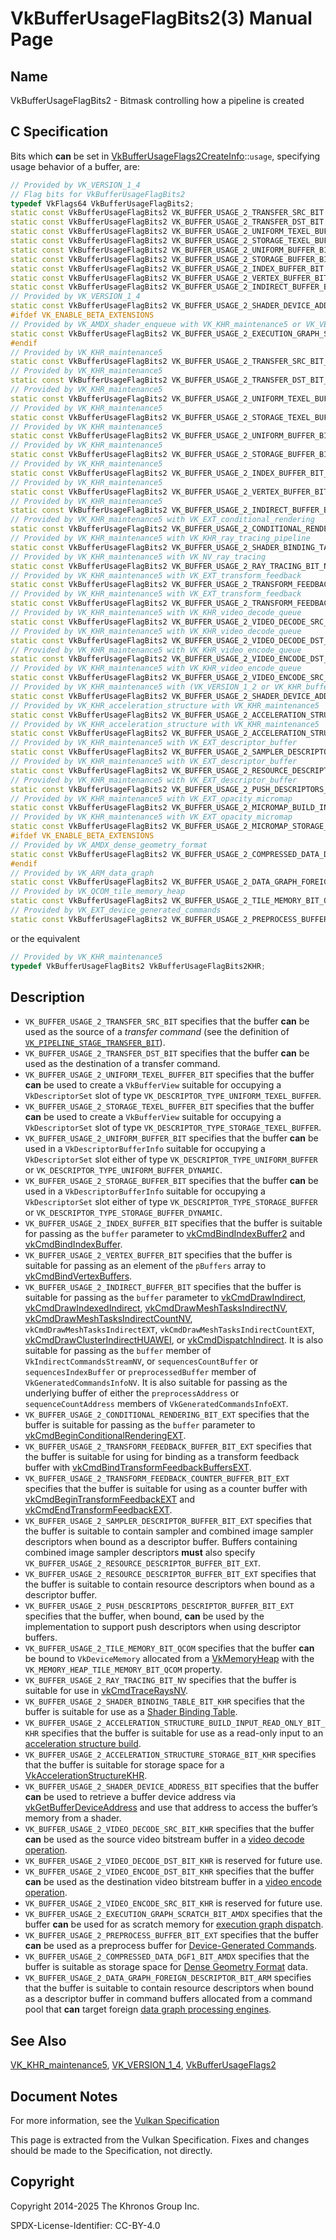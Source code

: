 # VkBufferUsageFlagBits2(3) Manual Page

## Name

VkBufferUsageFlagBits2 - Bitmask controlling how a pipeline is created



## [](#_c_specification)C Specification

Bits which **can** be set in [VkBufferUsageFlags2CreateInfo](https://registry.khronos.org/vulkan/specs/latest/man/html/VkBufferUsageFlags2CreateInfo.html)::`usage`, specifying usage behavior of a buffer, are:

```c++
// Provided by VK_VERSION_1_4
// Flag bits for VkBufferUsageFlagBits2
typedef VkFlags64 VkBufferUsageFlagBits2;
static const VkBufferUsageFlagBits2 VK_BUFFER_USAGE_2_TRANSFER_SRC_BIT = 0x00000001ULL;
static const VkBufferUsageFlagBits2 VK_BUFFER_USAGE_2_TRANSFER_DST_BIT = 0x00000002ULL;
static const VkBufferUsageFlagBits2 VK_BUFFER_USAGE_2_UNIFORM_TEXEL_BUFFER_BIT = 0x00000004ULL;
static const VkBufferUsageFlagBits2 VK_BUFFER_USAGE_2_STORAGE_TEXEL_BUFFER_BIT = 0x00000008ULL;
static const VkBufferUsageFlagBits2 VK_BUFFER_USAGE_2_UNIFORM_BUFFER_BIT = 0x00000010ULL;
static const VkBufferUsageFlagBits2 VK_BUFFER_USAGE_2_STORAGE_BUFFER_BIT = 0x00000020ULL;
static const VkBufferUsageFlagBits2 VK_BUFFER_USAGE_2_INDEX_BUFFER_BIT = 0x00000040ULL;
static const VkBufferUsageFlagBits2 VK_BUFFER_USAGE_2_VERTEX_BUFFER_BIT = 0x00000080ULL;
static const VkBufferUsageFlagBits2 VK_BUFFER_USAGE_2_INDIRECT_BUFFER_BIT = 0x00000100ULL;
// Provided by VK_VERSION_1_4
static const VkBufferUsageFlagBits2 VK_BUFFER_USAGE_2_SHADER_DEVICE_ADDRESS_BIT = 0x00020000ULL;
#ifdef VK_ENABLE_BETA_EXTENSIONS
// Provided by VK_AMDX_shader_enqueue with VK_KHR_maintenance5 or VK_VERSION_1_4
static const VkBufferUsageFlagBits2 VK_BUFFER_USAGE_2_EXECUTION_GRAPH_SCRATCH_BIT_AMDX = 0x02000000ULL;
#endif
// Provided by VK_KHR_maintenance5
static const VkBufferUsageFlagBits2 VK_BUFFER_USAGE_2_TRANSFER_SRC_BIT_KHR = 0x00000001ULL;
// Provided by VK_KHR_maintenance5
static const VkBufferUsageFlagBits2 VK_BUFFER_USAGE_2_TRANSFER_DST_BIT_KHR = 0x00000002ULL;
// Provided by VK_KHR_maintenance5
static const VkBufferUsageFlagBits2 VK_BUFFER_USAGE_2_UNIFORM_TEXEL_BUFFER_BIT_KHR = 0x00000004ULL;
// Provided by VK_KHR_maintenance5
static const VkBufferUsageFlagBits2 VK_BUFFER_USAGE_2_STORAGE_TEXEL_BUFFER_BIT_KHR = 0x00000008ULL;
// Provided by VK_KHR_maintenance5
static const VkBufferUsageFlagBits2 VK_BUFFER_USAGE_2_UNIFORM_BUFFER_BIT_KHR = 0x00000010ULL;
// Provided by VK_KHR_maintenance5
static const VkBufferUsageFlagBits2 VK_BUFFER_USAGE_2_STORAGE_BUFFER_BIT_KHR = 0x00000020ULL;
// Provided by VK_KHR_maintenance5
static const VkBufferUsageFlagBits2 VK_BUFFER_USAGE_2_INDEX_BUFFER_BIT_KHR = 0x00000040ULL;
// Provided by VK_KHR_maintenance5
static const VkBufferUsageFlagBits2 VK_BUFFER_USAGE_2_VERTEX_BUFFER_BIT_KHR = 0x00000080ULL;
// Provided by VK_KHR_maintenance5
static const VkBufferUsageFlagBits2 VK_BUFFER_USAGE_2_INDIRECT_BUFFER_BIT_KHR = 0x00000100ULL;
// Provided by VK_KHR_maintenance5 with VK_EXT_conditional_rendering
static const VkBufferUsageFlagBits2 VK_BUFFER_USAGE_2_CONDITIONAL_RENDERING_BIT_EXT = 0x00000200ULL;
// Provided by VK_KHR_maintenance5 with VK_KHR_ray_tracing_pipeline
static const VkBufferUsageFlagBits2 VK_BUFFER_USAGE_2_SHADER_BINDING_TABLE_BIT_KHR = 0x00000400ULL;
// Provided by VK_KHR_maintenance5 with VK_NV_ray_tracing
static const VkBufferUsageFlagBits2 VK_BUFFER_USAGE_2_RAY_TRACING_BIT_NV = 0x00000400ULL;
// Provided by VK_KHR_maintenance5 with VK_EXT_transform_feedback
static const VkBufferUsageFlagBits2 VK_BUFFER_USAGE_2_TRANSFORM_FEEDBACK_BUFFER_BIT_EXT = 0x00000800ULL;
// Provided by VK_KHR_maintenance5 with VK_EXT_transform_feedback
static const VkBufferUsageFlagBits2 VK_BUFFER_USAGE_2_TRANSFORM_FEEDBACK_COUNTER_BUFFER_BIT_EXT = 0x00001000ULL;
// Provided by VK_KHR_maintenance5 with VK_KHR_video_decode_queue
static const VkBufferUsageFlagBits2 VK_BUFFER_USAGE_2_VIDEO_DECODE_SRC_BIT_KHR = 0x00002000ULL;
// Provided by VK_KHR_maintenance5 with VK_KHR_video_decode_queue
static const VkBufferUsageFlagBits2 VK_BUFFER_USAGE_2_VIDEO_DECODE_DST_BIT_KHR = 0x00004000ULL;
// Provided by VK_KHR_maintenance5 with VK_KHR_video_encode_queue
static const VkBufferUsageFlagBits2 VK_BUFFER_USAGE_2_VIDEO_ENCODE_DST_BIT_KHR = 0x00008000ULL;
// Provided by VK_KHR_maintenance5 with VK_KHR_video_encode_queue
static const VkBufferUsageFlagBits2 VK_BUFFER_USAGE_2_VIDEO_ENCODE_SRC_BIT_KHR = 0x00010000ULL;
// Provided by VK_KHR_maintenance5 with (VK_VERSION_1_2 or VK_KHR_buffer_device_address) or VK_EXT_buffer_device_address
static const VkBufferUsageFlagBits2 VK_BUFFER_USAGE_2_SHADER_DEVICE_ADDRESS_BIT_KHR = 0x00020000ULL;
// Provided by VK_KHR_acceleration_structure with VK_KHR_maintenance5
static const VkBufferUsageFlagBits2 VK_BUFFER_USAGE_2_ACCELERATION_STRUCTURE_BUILD_INPUT_READ_ONLY_BIT_KHR = 0x00080000ULL;
// Provided by VK_KHR_acceleration_structure with VK_KHR_maintenance5
static const VkBufferUsageFlagBits2 VK_BUFFER_USAGE_2_ACCELERATION_STRUCTURE_STORAGE_BIT_KHR = 0x00100000ULL;
// Provided by VK_KHR_maintenance5 with VK_EXT_descriptor_buffer
static const VkBufferUsageFlagBits2 VK_BUFFER_USAGE_2_SAMPLER_DESCRIPTOR_BUFFER_BIT_EXT = 0x00200000ULL;
// Provided by VK_KHR_maintenance5 with VK_EXT_descriptor_buffer
static const VkBufferUsageFlagBits2 VK_BUFFER_USAGE_2_RESOURCE_DESCRIPTOR_BUFFER_BIT_EXT = 0x00400000ULL;
// Provided by VK_KHR_maintenance5 with VK_EXT_descriptor_buffer
static const VkBufferUsageFlagBits2 VK_BUFFER_USAGE_2_PUSH_DESCRIPTORS_DESCRIPTOR_BUFFER_BIT_EXT = 0x04000000ULL;
// Provided by VK_KHR_maintenance5 with VK_EXT_opacity_micromap
static const VkBufferUsageFlagBits2 VK_BUFFER_USAGE_2_MICROMAP_BUILD_INPUT_READ_ONLY_BIT_EXT = 0x00800000ULL;
// Provided by VK_KHR_maintenance5 with VK_EXT_opacity_micromap
static const VkBufferUsageFlagBits2 VK_BUFFER_USAGE_2_MICROMAP_STORAGE_BIT_EXT = 0x01000000ULL;
#ifdef VK_ENABLE_BETA_EXTENSIONS
// Provided by VK_AMDX_dense_geometry_format
static const VkBufferUsageFlagBits2 VK_BUFFER_USAGE_2_COMPRESSED_DATA_DGF1_BIT_AMDX = 0x200000000ULL;
#endif
// Provided by VK_ARM_data_graph
static const VkBufferUsageFlagBits2 VK_BUFFER_USAGE_2_DATA_GRAPH_FOREIGN_DESCRIPTOR_BIT_ARM = 0x20000000ULL;
// Provided by VK_QCOM_tile_memory_heap
static const VkBufferUsageFlagBits2 VK_BUFFER_USAGE_2_TILE_MEMORY_BIT_QCOM = 0x08000000ULL;
// Provided by VK_EXT_device_generated_commands
static const VkBufferUsageFlagBits2 VK_BUFFER_USAGE_2_PREPROCESS_BUFFER_BIT_EXT = 0x80000000ULL;
```

or the equivalent

```c++
// Provided by VK_KHR_maintenance5
typedef VkBufferUsageFlagBits2 VkBufferUsageFlagBits2KHR;
```

## [](#_description)Description

- `VK_BUFFER_USAGE_2_TRANSFER_SRC_BIT` specifies that the buffer **can** be used as the source of a *transfer command* (see the definition of [`VK_PIPELINE_STAGE_TRANSFER_BIT`](https://registry.khronos.org/vulkan/specs/latest/html/vkspec.html#synchronization-pipeline-stages-transfer)).
- `VK_BUFFER_USAGE_2_TRANSFER_DST_BIT` specifies that the buffer **can** be used as the destination of a transfer command.
- `VK_BUFFER_USAGE_2_UNIFORM_TEXEL_BUFFER_BIT` specifies that the buffer **can** be used to create a `VkBufferView` suitable for occupying a `VkDescriptorSet` slot of type `VK_DESCRIPTOR_TYPE_UNIFORM_TEXEL_BUFFER`.
- `VK_BUFFER_USAGE_2_STORAGE_TEXEL_BUFFER_BIT` specifies that the buffer **can** be used to create a `VkBufferView` suitable for occupying a `VkDescriptorSet` slot of type `VK_DESCRIPTOR_TYPE_STORAGE_TEXEL_BUFFER`.
- `VK_BUFFER_USAGE_2_UNIFORM_BUFFER_BIT` specifies that the buffer **can** be used in a `VkDescriptorBufferInfo` suitable for occupying a `VkDescriptorSet` slot either of type `VK_DESCRIPTOR_TYPE_UNIFORM_BUFFER` or `VK_DESCRIPTOR_TYPE_UNIFORM_BUFFER_DYNAMIC`.
- `VK_BUFFER_USAGE_2_STORAGE_BUFFER_BIT` specifies that the buffer **can** be used in a `VkDescriptorBufferInfo` suitable for occupying a `VkDescriptorSet` slot either of type `VK_DESCRIPTOR_TYPE_STORAGE_BUFFER` or `VK_DESCRIPTOR_TYPE_STORAGE_BUFFER_DYNAMIC`.
- `VK_BUFFER_USAGE_2_INDEX_BUFFER_BIT` specifies that the buffer is suitable for passing as the `buffer` parameter to [vkCmdBindIndexBuffer2](https://registry.khronos.org/vulkan/specs/latest/man/html/vkCmdBindIndexBuffer2.html) and [vkCmdBindIndexBuffer](https://registry.khronos.org/vulkan/specs/latest/man/html/vkCmdBindIndexBuffer.html).
- `VK_BUFFER_USAGE_2_VERTEX_BUFFER_BIT` specifies that the buffer is suitable for passing as an element of the `pBuffers` array to [vkCmdBindVertexBuffers](https://registry.khronos.org/vulkan/specs/latest/man/html/vkCmdBindVertexBuffers.html).
- `VK_BUFFER_USAGE_2_INDIRECT_BUFFER_BIT` specifies that the buffer is suitable for passing as the `buffer` parameter to [vkCmdDrawIndirect](https://registry.khronos.org/vulkan/specs/latest/man/html/vkCmdDrawIndirect.html), [vkCmdDrawIndexedIndirect](https://registry.khronos.org/vulkan/specs/latest/man/html/vkCmdDrawIndexedIndirect.html), [vkCmdDrawMeshTasksIndirectNV](https://registry.khronos.org/vulkan/specs/latest/man/html/vkCmdDrawMeshTasksIndirectNV.html), [vkCmdDrawMeshTasksIndirectCountNV](https://registry.khronos.org/vulkan/specs/latest/man/html/vkCmdDrawMeshTasksIndirectCountNV.html), `vkCmdDrawMeshTasksIndirectEXT`, `vkCmdDrawMeshTasksIndirectCountEXT`, [vkCmdDrawClusterIndirectHUAWEI](https://registry.khronos.org/vulkan/specs/latest/man/html/vkCmdDrawClusterIndirectHUAWEI.html), or [vkCmdDispatchIndirect](https://registry.khronos.org/vulkan/specs/latest/man/html/vkCmdDispatchIndirect.html). It is also suitable for passing as the `buffer` member of `VkIndirectCommandsStreamNV`, or `sequencesCountBuffer` or `sequencesIndexBuffer` or `preprocessedBuffer` member of `VkGeneratedCommandsInfoNV`. It is also suitable for passing as the underlying buffer of either the `preprocessAddress` or `sequenceCountAddress` members of `VkGeneratedCommandsInfoEXT`.
- `VK_BUFFER_USAGE_2_CONDITIONAL_RENDERING_BIT_EXT` specifies that the buffer is suitable for passing as the `buffer` parameter to [vkCmdBeginConditionalRenderingEXT](https://registry.khronos.org/vulkan/specs/latest/man/html/vkCmdBeginConditionalRenderingEXT.html).
- `VK_BUFFER_USAGE_2_TRANSFORM_FEEDBACK_BUFFER_BIT_EXT` specifies that the buffer is suitable for using for binding as a transform feedback buffer with [vkCmdBindTransformFeedbackBuffersEXT](https://registry.khronos.org/vulkan/specs/latest/man/html/vkCmdBindTransformFeedbackBuffersEXT.html).
- `VK_BUFFER_USAGE_2_TRANSFORM_FEEDBACK_COUNTER_BUFFER_BIT_EXT` specifies that the buffer is suitable for using as a counter buffer with [vkCmdBeginTransformFeedbackEXT](https://registry.khronos.org/vulkan/specs/latest/man/html/vkCmdBeginTransformFeedbackEXT.html) and [vkCmdEndTransformFeedbackEXT](https://registry.khronos.org/vulkan/specs/latest/man/html/vkCmdEndTransformFeedbackEXT.html).
- `VK_BUFFER_USAGE_2_SAMPLER_DESCRIPTOR_BUFFER_BIT_EXT` specifies that the buffer is suitable to contain sampler and combined image sampler descriptors when bound as a descriptor buffer. Buffers containing combined image sampler descriptors **must** also specify `VK_BUFFER_USAGE_2_RESOURCE_DESCRIPTOR_BUFFER_BIT_EXT`.
- `VK_BUFFER_USAGE_2_RESOURCE_DESCRIPTOR_BUFFER_BIT_EXT` specifies that the buffer is suitable to contain resource descriptors when bound as a descriptor buffer.
- `VK_BUFFER_USAGE_2_PUSH_DESCRIPTORS_DESCRIPTOR_BUFFER_BIT_EXT` specifies that the buffer, when bound, **can** be used by the implementation to support push descriptors when using descriptor buffers.
- `VK_BUFFER_USAGE_2_TILE_MEMORY_BIT_QCOM` specifies that the buffer **can** be bound to `VkDeviceMemory` allocated from a [VkMemoryHeap](https://registry.khronos.org/vulkan/specs/latest/man/html/VkMemoryHeap.html) with the `VK_MEMORY_HEAP_TILE_MEMORY_BIT_QCOM` property.
- `VK_BUFFER_USAGE_2_RAY_TRACING_BIT_NV` specifies that the buffer is suitable for use in [vkCmdTraceRaysNV](https://registry.khronos.org/vulkan/specs/latest/man/html/vkCmdTraceRaysNV.html).
- `VK_BUFFER_USAGE_2_SHADER_BINDING_TABLE_BIT_KHR` specifies that the buffer is suitable for use as a [Shader Binding Table](https://registry.khronos.org/vulkan/specs/latest/html/vkspec.html#shader-binding-table).
- `VK_BUFFER_USAGE_2_ACCELERATION_STRUCTURE_BUILD_INPUT_READ_ONLY_BIT_KHR` specifies that the buffer is suitable for use as a read-only input to an [acceleration structure build](https://registry.khronos.org/vulkan/specs/latest/html/vkspec.html#acceleration-structure-building).
- `VK_BUFFER_USAGE_2_ACCELERATION_STRUCTURE_STORAGE_BIT_KHR` specifies that the buffer is suitable for storage space for a [VkAccelerationStructureKHR](https://registry.khronos.org/vulkan/specs/latest/man/html/VkAccelerationStructureKHR.html).
- `VK_BUFFER_USAGE_2_SHADER_DEVICE_ADDRESS_BIT` specifies that the buffer **can** be used to retrieve a buffer device address via [vkGetBufferDeviceAddress](https://registry.khronos.org/vulkan/specs/latest/man/html/vkGetBufferDeviceAddress.html) and use that address to access the buffer’s memory from a shader.
- `VK_BUFFER_USAGE_2_VIDEO_DECODE_SRC_BIT_KHR` specifies that the buffer **can** be used as the source video bitstream buffer in a [video decode operation](https://registry.khronos.org/vulkan/specs/latest/html/vkspec.html#video-decode-operations).
- `VK_BUFFER_USAGE_2_VIDEO_DECODE_DST_BIT_KHR` is reserved for future use.
- `VK_BUFFER_USAGE_2_VIDEO_ENCODE_DST_BIT_KHR` specifies that the buffer **can** be used as the destination video bitstream buffer in a [video encode operation](https://registry.khronos.org/vulkan/specs/latest/html/vkspec.html#video-encode-operations).
- `VK_BUFFER_USAGE_2_VIDEO_ENCODE_SRC_BIT_KHR` is reserved for future use.
- `VK_BUFFER_USAGE_2_EXECUTION_GRAPH_SCRATCH_BIT_AMDX` specifies that the buffer **can** be used for as scratch memory for [execution graph dispatch](https://registry.khronos.org/vulkan/specs/latest/html/vkspec.html#executiongraphs).
- `VK_BUFFER_USAGE_2_PREPROCESS_BUFFER_BIT_EXT` specifies that the buffer **can** be used as a preprocess buffer for [Device-Generated Commands](https://registry.khronos.org/vulkan/specs/latest/html/vkspec.html#device-generated-commands).
- `VK_BUFFER_USAGE_2_COMPRESSED_DATA_DGF1_BIT_AMDX` specifies that the buffer is suitable as storage space for [Dense Geometry Format](https://registry.khronos.org/vulkan/specs/latest/html/vkspec.html#dense-geometry-format) data.
- `VK_BUFFER_USAGE_2_DATA_GRAPH_FOREIGN_DESCRIPTOR_BIT_ARM` specifies that the buffer is suitable to contain resource descriptors when bound as a descriptor buffer in command buffers allocated from a command pool that **can** target foreign [data graph processing engines](https://registry.khronos.org/vulkan/specs/latest/html/vkspec.html#graphs-processing-engines).

## [](#_see_also)See Also

[VK\_KHR\_maintenance5](https://registry.khronos.org/vulkan/specs/latest/man/html/VK_KHR_maintenance5.html), [VK\_VERSION\_1\_4](https://registry.khronos.org/vulkan/specs/latest/man/html/VK_VERSION_1_4.html), [VkBufferUsageFlags2](https://registry.khronos.org/vulkan/specs/latest/man/html/VkBufferUsageFlags2.html)

## [](#_document_notes)Document Notes

For more information, see the [Vulkan Specification](https://registry.khronos.org/vulkan/specs/latest/html/vkspec.html#VkBufferUsageFlagBits2)

This page is extracted from the Vulkan Specification. Fixes and changes should be made to the Specification, not directly.

## [](#_copyright)Copyright

Copyright 2014-2025 The Khronos Group Inc.

SPDX-License-Identifier: CC-BY-4.0